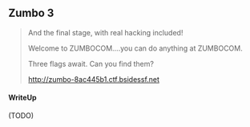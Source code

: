 ## Zumbo 3

> And the final stage, with real hacking included!
>
> Welcome to ZUMBOCOM....you can do anything at ZUMBOCOM.
> 
> Three flags await. Can you find them?
> 
> http://zumbo-8ac445b1.ctf.bsidessf.net

#### WriteUp

(TODO)